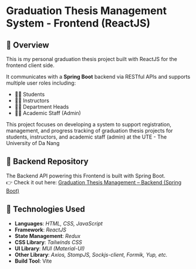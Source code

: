 # Graduation Thesis Management System - Frontend (ReactJS)

## 📌 Overview
This is my personal graduation thesis project built with ReactJS for the frontend client side.

It communicates with a **Spring Boot** backend via RESTful APIs and supports multiple user roles including:
- 🧑‍🎓 Students
- 👨‍🏫 Instructors
- 👩‍💼 Department Heads
- 👨‍💻 Academic Staff (Admin)

This project focuses on developing a system to support registration, management, and progress tracking of graduation thesis projects for students, instructors, and academic staff (admin) at the UTE - The University of Da Nang 

## 🔗 Backend Repository
The Backend API powering this Frontend is built with Spring Boot.\
👉 Check it out here: [Graduation Thesis Management – Backend (Spring Boot)](https://github.com/quocdatdang03/QuanLyDoAnTotNghiep-Frontend)

## 🔧 Technologies Used
- **Languages**: *HTML, CSS, JavaScript*
- **Framework**: *ReactJS*
- **State Management**: *Redux*
- **CSS Library**: *Tailwinds CSS*
- **UI Library**: *MUI (Material-UI)*
- **Other Library**: *Axios, StompJS, Sockjs-client, Formik, Yup, etc.*
- **Build Tool**: Vite